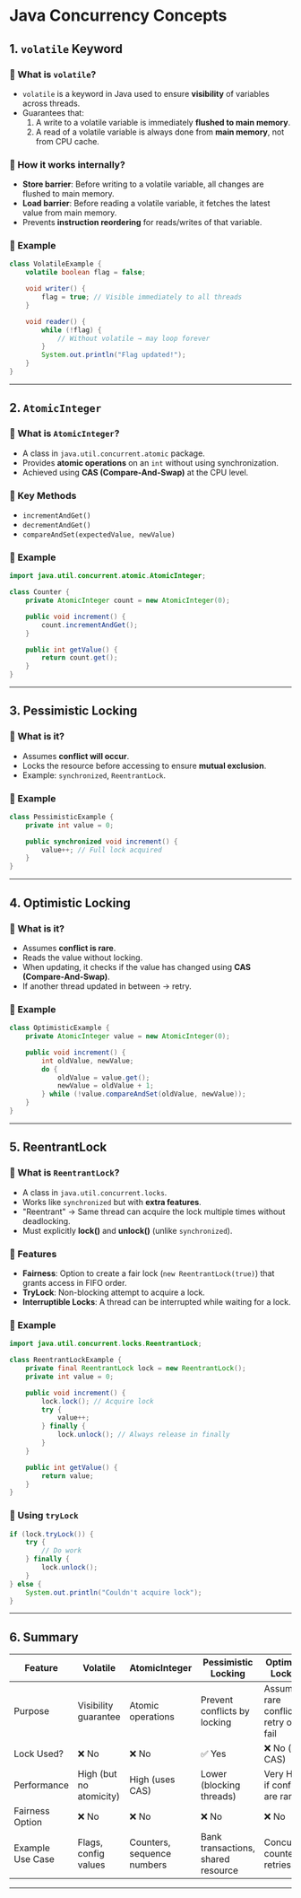 # Java Concurrency Concepts

## 1. `volatile` Keyword

### 🔹 What is `volatile`?
- `volatile` is a keyword in Java used to ensure **visibility** of variables across threads.
- Guarantees that:
  1. A write to a volatile variable is immediately **flushed to main memory**.
  2. A read of a volatile variable is always done from **main memory**, not from CPU cache.

### 🔹 How it works internally?
- **Store barrier**: Before writing to a volatile variable, all changes are flushed to main memory.
- **Load barrier**: Before reading a volatile variable, it fetches the latest value from main memory.
- Prevents **instruction reordering** for reads/writes of that variable.

### 🔹 Example
```java
class VolatileExample {
    volatile boolean flag = false;

    void writer() {
        flag = true; // Visible immediately to all threads
    }

    void reader() {
        while (!flag) {
            // Without volatile → may loop forever
        }
        System.out.println("Flag updated!");
    }
}
````

---

## 2. `AtomicInteger`

### 🔹 What is `AtomicInteger`?

* A class in `java.util.concurrent.atomic` package.
* Provides **atomic operations** on an `int` without using synchronization.
* Achieved using **CAS (Compare-And-Swap)** at the CPU level.

### 🔹 Key Methods

* `incrementAndGet()`
* `decrementAndGet()`
* `compareAndSet(expectedValue, newValue)`

### 🔹 Example

```java
import java.util.concurrent.atomic.AtomicInteger;

class Counter {
    private AtomicInteger count = new AtomicInteger(0);

    public void increment() {
        count.incrementAndGet();
    }

    public int getValue() {
        return count.get();
    }
}
```

---

## 3. Pessimistic Locking

### 🔹 What is it?

* Assumes **conflict will occur**.
* Locks the resource before accessing to ensure **mutual exclusion**.
* Example: `synchronized`, `ReentrantLock`.

### 🔹 Example

```java
class PessimisticExample {
    private int value = 0;

    public synchronized void increment() {
        value++; // Full lock acquired
    }
}
```

---

## 4. Optimistic Locking

### 🔹 What is it?

* Assumes **conflict is rare**.
* Reads the value without locking.
* When updating, it checks if the value has changed using **CAS (Compare-And-Swap)**.
* If another thread updated in between → retry.

### 🔹 Example

```java
class OptimisticExample {
    private AtomicInteger value = new AtomicInteger(0);

    public void increment() {
        int oldValue, newValue;
        do {
            oldValue = value.get();
            newValue = oldValue + 1;
        } while (!value.compareAndSet(oldValue, newValue));
    }
}
```

---

## 5. ReentrantLock

### 🔹 What is `ReentrantLock`?

* A class in `java.util.concurrent.locks`.
* Works like `synchronized` but with **extra features**.
* "Reentrant" → Same thread can acquire the lock multiple times without deadlocking.
* Must explicitly **lock()** and **unlock()** (unlike `synchronized`).

### 🔹 Features

* **Fairness**: Option to create a fair lock (`new ReentrantLock(true)`) that grants access in FIFO order.
* **TryLock**: Non-blocking attempt to acquire a lock.
* **Interruptible Locks**: A thread can be interrupted while waiting for a lock.

### 🔹 Example

```java
import java.util.concurrent.locks.ReentrantLock;

class ReentrantLockExample {
    private final ReentrantLock lock = new ReentrantLock();
    private int value = 0;

    public void increment() {
        lock.lock(); // Acquire lock
        try {
            value++;
        } finally {
            lock.unlock(); // Always release in finally
        }
    }

    public int getValue() {
        return value;
    }
}
```

### 🔹 Using `tryLock`

```java
if (lock.tryLock()) {
    try {
        // Do work
    } finally {
        lock.unlock();
    }
} else {
    System.out.println("Couldn't acquire lock");
}
```

---

## 6. Summary

| Feature          | Volatile                | AtomicInteger              | Pessimistic Locking                | Optimistic Locking                  | ReentrantLock                   |
| ---------------- | ----------------------- | -------------------------- | ---------------------------------- | ----------------------------------- | ------------------------------- |
| Purpose          | Visibility guarantee    | Atomic operations          | Prevent conflicts by locking       | Assume rare conflict, retry on fail | Advanced locking mechanism      |
| Lock Used?       | ❌ No                    | ❌ No                       | ✅ Yes                              | ❌ No (uses CAS)                     | ✅ Yes                           |
| Performance      | High (but no atomicity) | High (uses CAS)            | Lower (blocking threads)           | Very High if conflicts are rare     | Medium (explicit lock handling) |
| Fairness Option  | ❌ No                    | ❌ No                       | ❌ No                               | ❌ No                                | ✅ Yes                           |
| Example Use Case | Flags, config values    | Counters, sequence numbers | Bank transactions, shared resource | Concurrent counters, retries        | Complex concurrency control     |

---

